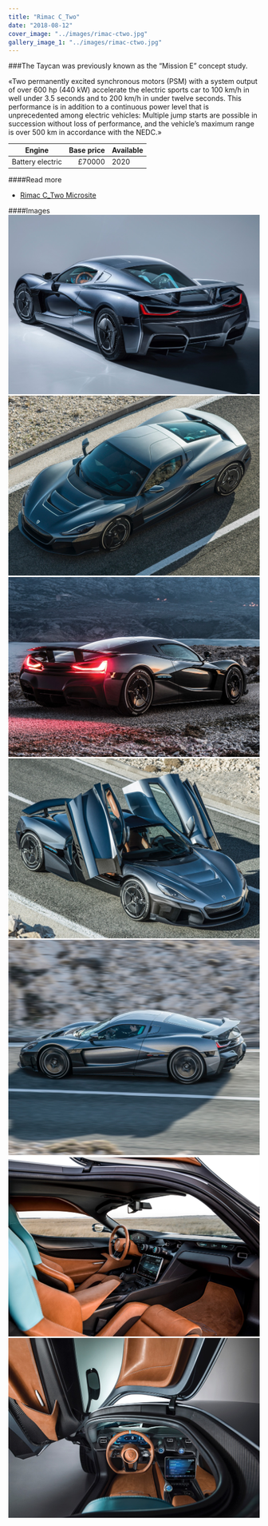 ```yaml
---
title: "Rimac C_Two"
date: "2018-08-12"
cover_image: "../images/rimac-ctwo.jpg"
gallery_image_1: "../images/rimac-ctwo.jpg"
---
```


###The Taycan was previously known as the “Mission E” concept study. 

«Two permanently excited synchronous motors (PSM) with a system output of over 600 hp (440 kW) accelerate the electric sports car to 100 km/h in well under 3.5 seconds and to 200 km/h in under twelve seconds. This performance is in addition to a continuous power level that is unprecedented among electric vehicles: Multiple jump starts are possible in succession without loss of performance, and the vehicle’s maximum range is over 500 km in accordance with the NEDC.»


| Engine     | Base price    | Available  |
| ------------- | -------------:| ------- |
| Battery electric | £70000          | 2020     |



####Read more
- [Rimac C_Two Microsite](ctwo.rimac-automobili.com/)

####Images
![Rimac C_Two](../images/rimac-ctwo-image1.jpg)
![Rimac C_Two](../images/rimac-ctwo-image3.jpg)
![Rimac C_Two](../images/rimac-ctwo-image2.jpg)
![Rimac C_Two](../images/rimac-ctwo-image4.jpg)
![Rimac C_Two](../images/rimac-ctwo-image5.jpg)
![Rimac C_Two](../images/rimac-ctwo-image6.jpg)
![Rimac C_Two](../images/rimac-ctwo-image7.jpg)

